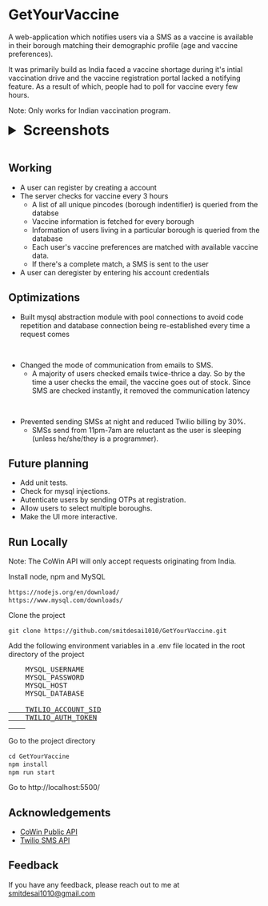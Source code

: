 # GetYourVaccine

A web-application which notifies users via a SMS as a vaccine is available in 
their borough matching their demographic profile (age and vaccine preferences).

It was primarily build as India faced a vaccine shortage during it's intial vaccination drive
and the vaccine registration portal lacked a notifying feature. As a result of which, people had to
poll for vaccine every few hours. 

Note: Only works for Indian 
vaccination program. 

<details>
    <summary style="cursor:pointer; font-size: 28px; font-weight: bold; font">Screenshots</summary>
    <p align="center" width="100%">
    <img src="Assets/SS-1.jpg" width="55%" height="400"/>
    <img src="Assets/SS-2.jpg" width="40%" height="250"/>
    </p>
</details>

<br/>


## Working
* A user can register by creating a account 
* The server checks for vaccine every 3 hours
    * A list of all unique pincodes (borough indentifier) is queried from the databse
    * Vaccine information is fetched for every borough
    * Information of users living in a particular borough is queried from the database
    * Each user's vaccine preferences are matched with available vaccine data.
    * If there's a complete match, a SMS is sent to the user
* A user can deregister by entering his account credentials

## Optimizations

* Built mysql abstraction module with pool connections to avoid code repetition and database connection being re-established every time a request comes
<br/>

* Changed the mode of communication from emails to SMS.     
    * A majority of users checked emails twice-thrice a day. So by the time a user checks the email, the vaccine goes out of stock. Since SMS are checked instantly, it removed the communication latency
<br/>

* Prevented sending SMSs at night and reduced Twilio billing by 30%.     
    * SMSs send from 11pm-7am are reluctant as the user is sleeping (unless he/she/they is a programmer).

 
## Future planning

* Add unit tests.
* Check for mysql injections.
* Autenticate users by sending OTPs at registration.
* Allow users to select multiple boroughs.
* Make the UI more interactive.


## Run Locally

Note: The CoWin API will only accept requests originating from India.

Install node, npm and MySQL
```
https://nodejs.org/en/download/
https://www.mysql.com/downloads/
```

Clone the project

```
git clone https://github.com/smitdesai1010/GetYourVaccine.git
```

Add the following environment variables in a .env file located in the root directory of the project

<pre>
    <span>MYSQL_USERNAME</span>
    <span>MYSQL_PASSWORD</span>
    <span>MYSQL_HOST</span>
    <span>MYSQL_DATABASE</span>
    <a href="https://www.twilio.com/docs/iam/access-tokens ">
    <span>TWILIO_ACCOUNT_SID</span>
    <span>TWILIO_AUTH_TOKEN</span>
    </a>
</pre>

Go to the project directory

```
cd GetYourVaccine
npm install     
npm run start   
```

Go to http://localhost:5500/

  
## Acknowledgements

 - [CoWin Public API](https://apisetu.gov.in/public/marketplace/api/cowin)
 - [Twilio SMS API](https://www.twilio.com/sms)

  
## Feedback

If you have any feedback, please reach out to me at smitdesai1010@gmail.com
  
